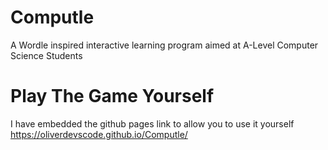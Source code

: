 # Computle
A Wordle inspired interactive learning program aimed at A-Level Computer Science Students

# Play The Game Yourself 
I have embedded the github pages link to allow you to use it yourself
https://oliverdevscode.github.io/Computle/

